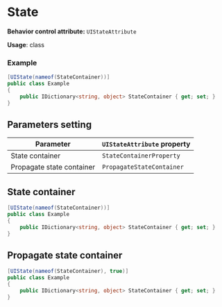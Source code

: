 # State

**Behavior control attribute:**  `UIStateAttribute`

**Usage**: class

### Example

```csharp
[UIState(nameof(StateContainer))]
public class Example
{
    public IDictionary<string, object> StateContainer { get; set; }
}
```

## Parameters setting

| Parameter | `UIStateAttribute` property | 
| -----------|:------------- 
| State container | `StateContainerProperty` |
| Propagate state container | `PropagateStateContainer` |

## State container

```csharp
[UIState(nameof(StateContainer))]
public class Example
{
    public IDictionary<string, object> StateContainer { get; set; }
}
```

## Propagate state container

```csharp
[UIState(nameof(StateContainer), true)]
public class Example
{
    public IDictionary<string, object> StateContainer { get; set; }
}
```
